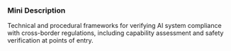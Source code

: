 ### Mini Description

Technical and procedural frameworks for verifying AI system compliance with cross-border regulations, including capability assessment and safety verification at points of entry.
